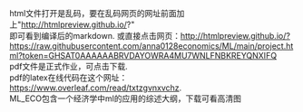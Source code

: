 html文件打开是乱码，要在乱码网页的网址前面加上"http://htmlpreview.github.io/?"   
即可看到编译后的markdown. 
或直接点击网页：http://htmlpreview.github.io/?https://raw.githubusercontent.com/anna0128economics/ML/main/project.html?token=GHSAT0AAAAAABRVDAYOWRA4MU7WNLFNBKREYQNXIFQ   
pdf文件是正式作业，可点击下载.   
pdf的latex在线代码在这个网址：https://www.overleaf.com/read/txtzgvnxvchz.  
ML_ECO包含一个经济学中ml的应用的综述大纲，下载可看高清图
